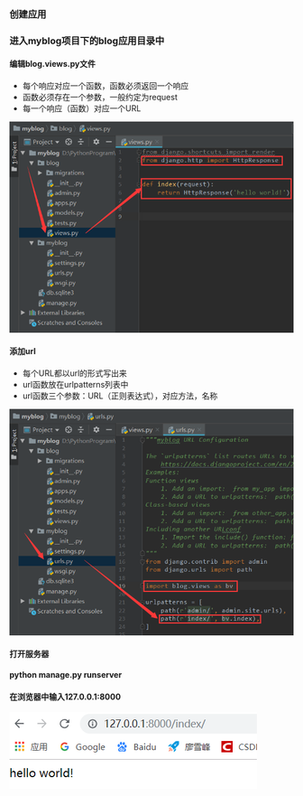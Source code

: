 ### 创建应用

### 进入myblog项目下的blog应用目录中

#### 编辑blog.views.py文件

-   每个响应对应一个函数，函数必须返回一个响应
-   函数必须存在一个参数，一般约定为request
-   每一个响应（函数）对应一个URL

![](images/1.png)

#### 添加url

-   每个URL都以url的形式写出来
-   url函数放在urlpatterns列表中
-   url函数三个参数：URL（正则表达式），对应方法，名称

![](images/2.png)

#### 打开服务器

**python manage.py runserver**

#### 在浏览器中输入127.0.0.1:8000

![](images/3.png)